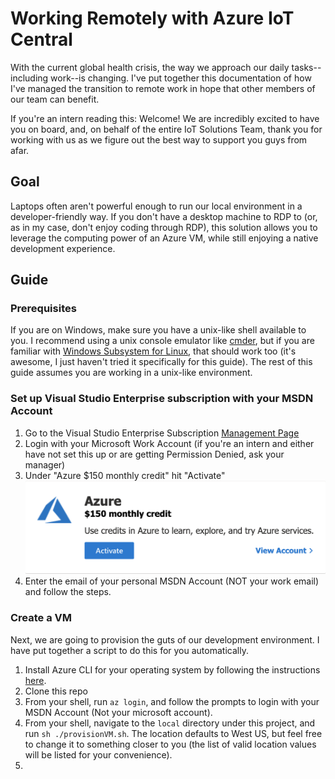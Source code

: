 # Working Remotely with Azure IoT Central

With the current global health crisis, the way we approach our daily tasks--including work--is changing. I've put together this documentation of how I've managed the transition to remote work in hope that other members of our team can benefit.

If you're an intern reading this: Welcome! We are incredibly excited to have you on board, and, on behalf of the entire IoT Solutions Team, thank you for working with us as we figure out the best way to support you guys from afar.

## Goal

Laptops often aren't powerful enough to run our local environment in a developer-friendly way. If you don't have a desktop machine to RDP to (or, as in my case, don't enjoy coding through RDP), this solution allows you to leverage the computing power of an Azure VM, while still enjoying a native development experience.

## Guide

### Prerequisites

If you are on Windows, make sure you have a unix-like shell available to you. I recommend using a unix console emulator like [cmder](https://cmder.net/), but if you are familiar with [Windows Subsystem for Linux](https://docs.microsoft.com/en-us/windows/wsl/install-win10), that should work too (it's awesome, I just haven't tried it specifically for this guide). The rest of this guide assumes you are working in a unix-like environment.

### Set up Visual Studio Enterprise subscription with your MSDN Account

1. Go to the Visual Studio Enterprise Subscription [Management Page](https://my.visualstudio.com/benefits)
1. Login with your Microsoft Work Account (if you're an intern and either have not set this up or are getting Permission Denied, ask your manager)
1. Under "Azure \$150 monthly credit" hit "Activate"
   ![](./assets/AzureMonthlyCredit.png)
1. Enter the email of your personal MSDN Account (NOT your work email) and follow the steps.

### Create a VM

Next, we are going to provision the guts of our development environment. I have put together a script to do this for you automatically.

1. Install Azure CLI for your operating system by following the instructions [here](https://docs.microsoft.com/en-us/cli/azure/install-azure-cli?view=azure-cli-latest).
1. Clone this repo
1. From your shell, run `az login`, and follow the prompts to login with your MSDN Account (Not your microsoft account).
1. From your shell, navigate to the `local` directory under this project, and run `sh ./provisionVM.sh`. The location defaults to West US, but feel free to change it to something closer to you (the list of valid location values will be listed for your convenience).
1.
